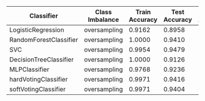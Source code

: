 | Classifier | Class Imbalance | Train Accuracy | Test Accuracy | Unseen Accuracy | Precision | Recall | F1 Score | ROC AUC |
|------------|-----------------|----------------|---------------|-----------------|-----------|--------|----------|---------|
| LogisticRegression |  oversampling | 0.9162 | 0.8958 | 0.8000 | 0.8958 | 0.8958 | 0.8958 | 0.9630 |
| RandomForestClassifier |  oversampling | 1.0000 | 0.9410 | 0.9000 | 0.9413 | 0.9410 | 0.9410 | 0.9882 |
| SVC |  oversampling | 0.9954 | 0.9479 | 0.9000 | 0.9482 | 0.9479 | 0.9479 | 0.9837 |
| DecisionTreeClassifier |  oversampling | 1.0000 | 0.9126 | 0.7000 | 0.9142 | 0.9126 | 0.9125 | 0.9126 |
| MLPClassifier |  oversampling | 0.9768 | 0.9236 | 0.9000 | 0.9255 | 0.9236 | 0.9235 | 0.9624 |
| hardVotingClassifier |  oversampling | 0.9971 | 0.9416 | 0.8000 | 0.9422 | 0.9416 | 0.9415 | 0.9416 |
| softVotingClassifier |  oversampling | 0.9971 | 0.9404 | 0.8000 | 0.9413 | 0.9404 | 0.9404 | 0.9889 |
